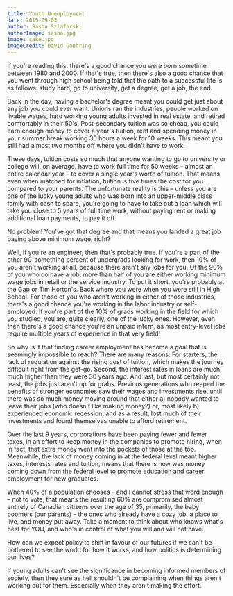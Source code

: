 ```yaml
---
title: Youth Unemployment
date: 2015-09-05
author: Sasha Szlafarski
authorImage: sasha.jpg
image: cake.jpg
imageCredit: David Goehring
---
```


If you're reading this, there's a good chance you were born sometime between 1980 and 2000. If that's true, then there's also a good chance that you went through high school being told that the path to a successful life is as follows: study hard, go to university, get a degree, get a job, the end.

Back in the day, having a bachelor's degree meant you could get just about any job you could ever want. Unions ran the industries, people worked on livable wages, hard working young adults invested in real estate, and retired comfortably in their 50's. Post-secondary tuition was so cheap, you could earn enough money to cover a year's tuition, rent and spending money in your summer break working 30 hours a week for 10 weeks. This meant you still had almost two months off where you didn't have to work.

These days, tuition costs so much that anyone wanting to go to university or college will, on average, have to work full time for 50 weeks – almost an entire calendar year – to cover a single year's worth of tuition. That means even when matched for inflation, tuition is five times the cost for you compared to your parents. The unfortunate reality is this – unless you are one of the lucky young adults who was born into an upper-middle class family with cash to spare, you're going to have to take out a loan which will take you close to 5 years of full time work, without paying rent or making additional loan payments, to pay it off.

No problem! You've got that degree and that means you landed a great job paying above minimum wage, right?

Well, if you're an engineer, then that's probably true. If you're a part of the other 90-something percent of undergrads looking for work, then 10% of you aren't working at all, because there aren't any jobs for you. Of the 90% of you who do have a job, more than half of you are either working minimum wage jobs in retail or the service industry. To put it short, you're probably at the Gap or Tim Horton's. Back where you were when you were still in High School. For those of you who aren't working in either of those industries, there's a good chance you're working in the labor industry or self-employed. If you're part of the 10% of grads working in the field for which you studied, you are, quite clearly, one of the lucky ones. However, even then there's a good chance you're an unpaid intern, as most entry-level jobs require multiple years of experience in that very field!

So why is it that finding career employment has become a goal that is seemingly impossible to reach? There are many reasons. For starters, the lack of regulation against the rising cost of tuition, which makes the journey difficult right from the get-go. Second, the interest rates in loans are much, much higher than they were 30 years ago.  And last, but most certainly not least, the jobs just aren't up for grabs. Previous generations who reaped the benefits of stronger economies saw their wages and investments rise, until there was so much money moving around that either a) nobody wanted to leave their jobs (who doesn't like making money?) or, most likely b) experienced economic recession, and as a result, lost much of their investments and found themselves unable to afford retirement.

Over the last 9 years, corporations have been paying fewer and fewer taxes, in an effort to keep money in the companies to promote hiring, when in fact, that extra money went into the pockets of those at the top. Meanwhile, the lack of money coming in at the federal level meant higher taxes, interests rates and tuition, means that there is now was money coming down from the federal level to promote education and career employment for new graduates.

When 40% of a population chooses – and I cannot stress that word enough – not to vote, that means the resulting 60% are compromised almost entirely of Canadian citizens over the age of 35, primarily, the baby boomers (our parents) – the ones who already have a cozy job, a place to live, and money put away. Take a moment to think about who knows what's best for YOU, and who's in control of what you will and will not have.

How can we expect policy to shift in favour of our futures if we can't be bothered to see the world for how it works, and how politics is determining our lives?

If young adults can't see the significance in becoming informed members of society, then they sure as hell shouldn't be complaining when things aren't working out for them. Especially when they aren't making the effort.
